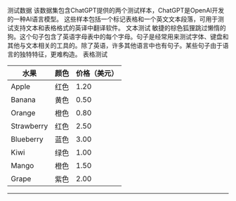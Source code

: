 测试数据
该数据集包含ChatGPT提供的两个测试样本，ChatGPT是OpenAI开发的一种AI语言模型。
这些样本包括一个标记表格和一个英文文本段落，可用于测试支持文本和表格格式的英译中翻译软件。
文本测试
敏捷的棕色狐狸跳过懒惰的狗。这个句子包含了英语字母表中的每个字母。句子是经常用来测试字体、键盘和其他与文本相关的工具的。除了英语，许多其他语言中也有句子。某些句子由于语言的独特特征，更难构造。
表格测试

| 水果 | 颜色 | 价格（美元） |
| --- | --- | --- |
| Apple | 红色 | 1.20 |
| Banana | 黄色 | 0.50 |
| Orange | 橙色 | 0.80 |
| Strawberry | 红色 | 2.50 |
| Blueberry | 蓝色 | 3.00 |
| Kiwi | 绿色 | 1.00 |
| Mango | 橙色 | 1.50 |
| Grape | 紫色 | 2.00 |

---

